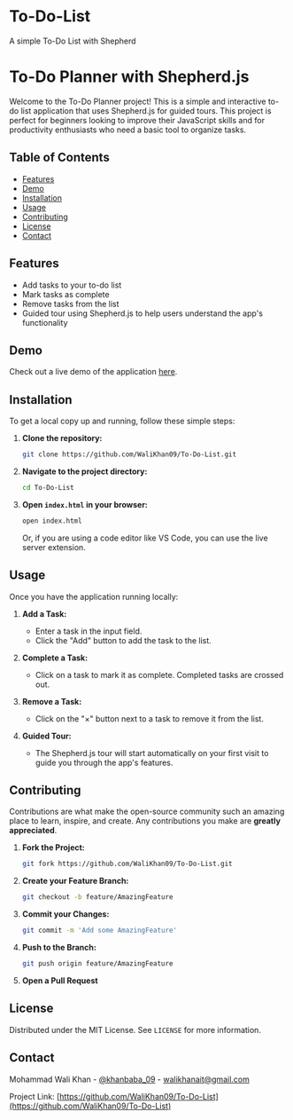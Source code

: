 # To-Do-List
 A simple To-Do List with Shepherd

# To-Do Planner with Shepherd.js

Welcome to the To-Do Planner project! This is a simple and interactive to-do list application that uses Shepherd.js for guided tours. This project is perfect for beginners looking to improve their JavaScript skills and for productivity enthusiasts who need a basic tool to organize tasks.

## Table of Contents
- [Features](#features)
- [Demo](#demo)
- [Installation](#installation)
- [Usage](#usage)
- [Contributing](#contributing)
- [License](#license)
- [Contact](#contact)

## Features
- Add tasks to your to-do list
- Mark tasks as complete
- Remove tasks from the list
- Guided tour using Shepherd.js to help users understand the app's functionality

## Demo
Check out a live demo of the application [here](https://your-demo-link.com).

## Installation
To get a local copy up and running, follow these simple steps:

1. **Clone the repository:**
    ```sh
    git clone https://github.com/WaliKhan09/To-Do-List.git
    ```
2. **Navigate to the project directory:**
    ```sh
    cd To-Do-List
    ```
3. **Open `index.html` in your browser:**
    ```sh
    open index.html
    ```
    Or, if you are using a code editor like VS Code, you can use the live server extension.

## Usage
Once you have the application running locally:

1. **Add a Task:**
   - Enter a task in the input field.
   - Click the "Add" button to add the task to the list.

2. **Complete a Task:**
   - Click on a task to mark it as complete. Completed tasks are crossed out.

3. **Remove a Task:**
   - Click on the "×" button next to a task to remove it from the list.

4. **Guided Tour:**
   - The Shepherd.js tour will start automatically on your first visit to guide you through the app's features.

## Contributing
Contributions are what make the open-source community such an amazing place to learn, inspire, and create. Any contributions you make are **greatly appreciated**.

1. **Fork the Project:**
    ```sh
    git fork https://github.com/WaliKhan09/To-Do-List.git
    ```
2. **Create your Feature Branch:**
    ```sh
    git checkout -b feature/AmazingFeature
    ```
3. **Commit your Changes:**
    ```sh
    git commit -m 'Add some AmazingFeature'
    ```
4. **Push to the Branch:**
    ```sh
    git push origin feature/AmazingFeature
    ```
5. **Open a Pull Request**

## License
Distributed under the MIT License. See `LICENSE` for more information.

## Contact
Mohammad Wali Khan - [@khanbaba_09](https://x.com/khanbaba_09) - walikhanait@gmail.com

Project Link: [https://github.com/WaliKhan09/To-Do-List](https://github.com/WaliKhan09/To-Do-List)
